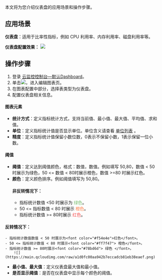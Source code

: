 

本文将为您介绍仪表盘的应用场景和操作步骤。

## 应用场景

**仪表盘**：适用于比率性指标，例如 CPU 利用率、内存利用率、磁盘利用率等。

**仪表盘配置效果：**
![](https://main.qcloudimg.com/raw/d6d82716986d5ab1c99c1e3b3de3dbf7.png)

## 操作步骤

1. 登录 [云监控控制台—默认Dashboard](https://console.cloud.tencent.com/monitor/dashboard2/default)。
2. 单击![](https://main.qcloudimg.com/raw/09d4ca5824542316bf485350e4d5f62f.png)，进入编辑图表页。
3. 在图表配置中部分，选择表类型为仪表盘。
4. 配置仪表盘相关信息。

#### 图表元素

- **统计方式**：定义指标统计方式，支持当前值、最小值、最大值、平均值、求和值。
- **单位**：定义指标统计值是否显示单位。单位含义请查看 [单位列表](https://cloud.tencent.com/document/product/248/46762#step1) 。
- **精度**：定义指标统计值保留小数位数，0表示不保留小数，1表示保留一位小数。

#### 阈值

- **阈值**：定义达到阈值颜色，格式：数值，数值。例如填写 50,80，数值 < 50时展示为绿色，50 <= 数值 < 80时展示橙色，数值 >=80 时展示红色。
- **颜色**：定义颜色排序。例如阈值填写为 50,80。
  #### 非反转情况下：
	- 指标统计数值 <50 时展示为 <font color="#78bd6d">绿色</font>。
	- 50 <= 指标数值 < 80 时展示 <font color="#ff7f47">橙色</font>。
	- 指标统计数值 >= 80时展示 <font color="#f54e4e">红色</font>。
 
 #### 反转情况下：
	- 指标统计数值数值 < 50 时展示为<font color="#f54e4e">红色</font>。
	- 50 <= 指标统计数值 < 80 时展示<font color="#ff7f47"> 橙色</font>。
	- 指标统计数值 >= 80时展示<font color="#78bd6d"> 绿色 </font>。
		![](https://main.qcloudimg.com/raw/a1d0fc00aa942b7eccadcb81eb38eaef.png)
- **最小值、最大值**：定义仪表盘最大值和最小值。
- **是否显示阈值**：是否在仪表盘中显示每个颜色的阈值。



